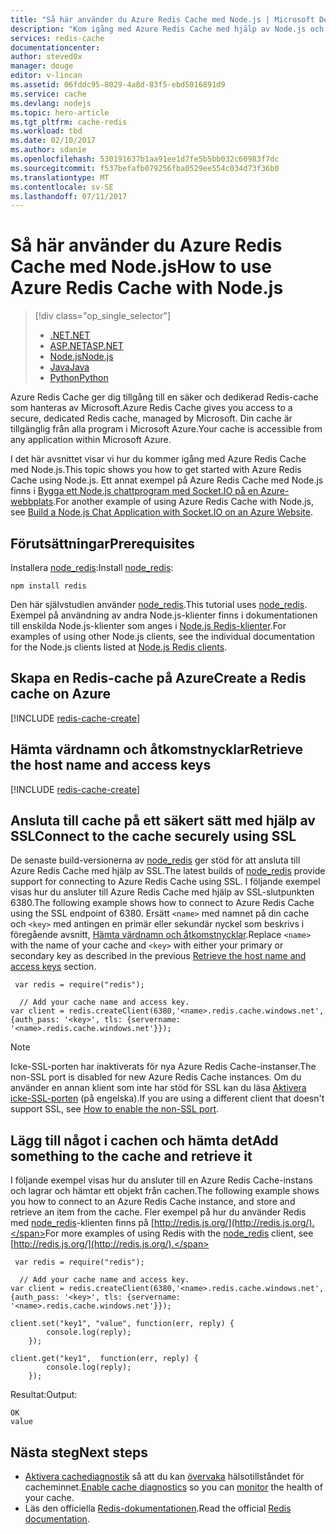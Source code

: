 ```yaml
---
title: "Så här använder du Azure Redis Cache med Node.js | Microsoft Docs"
description: "Kom igång med Azure Redis Cache med hjälp av Node.js och node_redis."
services: redis-cache
documentationcenter: 
author: steved0x
manager: douge
editor: v-lincan
ms.assetid: 06fddc95-8029-4a8d-83f5-ebd5016891d9
ms.service: cache
ms.devlang: nodejs
ms.topic: hero-article
ms.tgt_pltfrm: cache-redis
ms.workload: tbd
ms.date: 02/10/2017
ms.author: sdanie
ms.openlocfilehash: 530191637b1aa91ee1d7fe5b5bb032c60983f7dc
ms.sourcegitcommit: f537befafb079256fba0529ee554c034d73f36b0
ms.translationtype: MT
ms.contentlocale: sv-SE
ms.lasthandoff: 07/11/2017
---
```

# <a name="how-to-use-azure-redis-cache-with-nodejs"></a><span data-ttu-id="7d1c7-103">Så här använder du Azure Redis Cache med Node.js</span><span class="sxs-lookup"><span data-stu-id="7d1c7-103">How to use Azure Redis Cache with Node.js</span></span>
> [!div class="op_single_selector"]
> * [<span data-ttu-id="7d1c7-104">.NET</span><span class="sxs-lookup"><span data-stu-id="7d1c7-104">.NET</span></span>](cache-dotnet-how-to-use-azure-redis-cache.md)
> * [<span data-ttu-id="7d1c7-105">ASP.NET</span><span class="sxs-lookup"><span data-stu-id="7d1c7-105">ASP.NET</span></span>](cache-web-app-howto.md)
> * [<span data-ttu-id="7d1c7-106">Node.js</span><span class="sxs-lookup"><span data-stu-id="7d1c7-106">Node.js</span></span>](cache-nodejs-get-started.md)
> * [<span data-ttu-id="7d1c7-107">Java</span><span class="sxs-lookup"><span data-stu-id="7d1c7-107">Java</span></span>](cache-java-get-started.md)
> * [<span data-ttu-id="7d1c7-108">Python</span><span class="sxs-lookup"><span data-stu-id="7d1c7-108">Python</span></span>](cache-python-get-started.md)
> 
> 

<span data-ttu-id="7d1c7-109">Azure Redis Cache ger dig tillgång till en säker och dedikerad Redis-cache som hanteras av Microsoft.</span><span class="sxs-lookup"><span data-stu-id="7d1c7-109">Azure Redis Cache gives you access to a secure, dedicated Redis cache, managed by Microsoft.</span></span> <span data-ttu-id="7d1c7-110">Din cache är tillgänglig från alla program i Microsoft Azure.</span><span class="sxs-lookup"><span data-stu-id="7d1c7-110">Your cache is accessible from any application within Microsoft Azure.</span></span>

<span data-ttu-id="7d1c7-111">I det här avsnittet visar vi hur du kommer igång med Azure Redis Cache med Node.js.</span><span class="sxs-lookup"><span data-stu-id="7d1c7-111">This topic shows you how to get started with Azure Redis Cache using Node.js.</span></span> <span data-ttu-id="7d1c7-112">Ett annat exempel på Azure Redis Cache med Node.js finns i [Bygga ett Node.js chattprogram med Socket.IO på en Azure-webbplats](../app-service-web/web-sites-nodejs-chat-app-socketio.md).</span><span class="sxs-lookup"><span data-stu-id="7d1c7-112">For another example of using Azure Redis Cache with Node.js, see [Build a Node.js Chat Application with Socket.IO on an Azure Website](../app-service-web/web-sites-nodejs-chat-app-socketio.md).</span></span>

## <a name="prerequisites"></a><span data-ttu-id="7d1c7-113">Förutsättningar</span><span class="sxs-lookup"><span data-stu-id="7d1c7-113">Prerequisites</span></span>
<span data-ttu-id="7d1c7-114">Installera [node_redis](https://github.com/mranney/node_redis):</span><span class="sxs-lookup"><span data-stu-id="7d1c7-114">Install [node_redis](https://github.com/mranney/node_redis):</span></span>

    npm install redis

<span data-ttu-id="7d1c7-115">Den här självstudien använder [node_redis](https://github.com/mranney/node_redis).</span><span class="sxs-lookup"><span data-stu-id="7d1c7-115">This tutorial uses [node_redis](https://github.com/mranney/node_redis).</span></span> <span data-ttu-id="7d1c7-116">Exempel på användning av andra Node.js-klienter finns i dokumentationen till enskilda Node.js-klienter som anges i [Node.js Redis-klienter](http://redis.io/clients#nodejs).</span><span class="sxs-lookup"><span data-stu-id="7d1c7-116">For examples of using other Node.js clients, see the individual documentation for the Node.js clients listed at [Node.js Redis clients](http://redis.io/clients#nodejs).</span></span>

## <a name="create-a-redis-cache-on-azure"></a><span data-ttu-id="7d1c7-117">Skapa en Redis-cache på Azure</span><span class="sxs-lookup"><span data-stu-id="7d1c7-117">Create a Redis cache on Azure</span></span>
[!INCLUDE [redis-cache-create](../../includes/redis-cache-create.md)]

## <a name="retrieve-the-host-name-and-access-keys"></a><span data-ttu-id="7d1c7-118">Hämta värdnamn och åtkomstnycklar</span><span class="sxs-lookup"><span data-stu-id="7d1c7-118">Retrieve the host name and access keys</span></span>
[!INCLUDE [redis-cache-create](../../includes/redis-cache-access-keys.md)]

## <a name="connect-to-the-cache-securely-using-ssl"></a><span data-ttu-id="7d1c7-119">Ansluta till cache på ett säkert sätt med hjälp av SSL</span><span class="sxs-lookup"><span data-stu-id="7d1c7-119">Connect to the cache securely using SSL</span></span>
<span data-ttu-id="7d1c7-120">De senaste build-versionerna av [node_redis](https://github.com/mranney/node_redis) ger stöd för att ansluta till Azure Redis Cache med hjälp av SSL.</span><span class="sxs-lookup"><span data-stu-id="7d1c7-120">The latest builds of [node_redis](https://github.com/mranney/node_redis) provide support for connecting to Azure Redis Cache using SSL.</span></span> <span data-ttu-id="7d1c7-121">I följande exempel visas hur du ansluter till Azure Redis Cache med hjälp av SSL-slutpunkten 6380.</span><span class="sxs-lookup"><span data-stu-id="7d1c7-121">The following example shows how to connect to Azure Redis Cache using the SSL endpoint of 6380.</span></span> <span data-ttu-id="7d1c7-122">Ersätt `<name>` med namnet på din cache och `<key>` med antingen en primär eller sekundär nyckel som beskrivs i föregående avsnitt, [Hämta värdnamn och åtkomstnycklar](#retrieve-the-host-name-and-access-keys).</span><span class="sxs-lookup"><span data-stu-id="7d1c7-122">Replace `<name>` with the name of your cache and `<key>` with either your primary or secondary key as described in the previous [Retrieve the host name and access keys](#retrieve-the-host-name-and-access-keys) section.</span></span>

     var redis = require("redis");

      // Add your cache name and access key.
    var client = redis.createClient(6380,'<name>.redis.cache.windows.net', {auth_pass: '<key>', tls: {servername: '<name>.redis.cache.windows.net'}});

> [!NOTE]
> <span data-ttu-id="7d1c7-123">Icke-SSL-porten har inaktiverats för nya Azure Redis Cache-instanser.</span><span class="sxs-lookup"><span data-stu-id="7d1c7-123">The non-SSL port is disabled for new Azure Redis Cache instances.</span></span> <span data-ttu-id="7d1c7-124">Om du använder en annan klient som inte har stöd för SSL kan du läsa [Aktivera icke-SSL-porten](cache-configure.md#access-ports) (på engelska).</span><span class="sxs-lookup"><span data-stu-id="7d1c7-124">If you are using a different client that doesn't support SSL, see [How to enable the non-SSL port](cache-configure.md#access-ports).</span></span>
> 
> 

## <a name="add-something-to-the-cache-and-retrieve-it"></a><span data-ttu-id="7d1c7-125">Lägg till något i cachen och hämta det</span><span class="sxs-lookup"><span data-stu-id="7d1c7-125">Add something to the cache and retrieve it</span></span>
<span data-ttu-id="7d1c7-126">I följande exempel visas hur du ansluter till en Azure Redis Cache-instans och lagrar och hämtar ett objekt från cachen.</span><span class="sxs-lookup"><span data-stu-id="7d1c7-126">The following example shows you how to connect to an Azure Redis Cache instance, and store and retrieve an item from the cache.</span></span> <span data-ttu-id="7d1c7-127">Fler exempel på hur du använder Redis med [node_redis](https://github.com/mranney/node_redis)-klienten finns på [http://redis.js.org/](http://redis.js.org/).</span><span class="sxs-lookup"><span data-stu-id="7d1c7-127">For more examples of using Redis with the [node_redis](https://github.com/mranney/node_redis) client, see [http://redis.js.org/](http://redis.js.org/).</span></span>

     var redis = require("redis");

      // Add your cache name and access key.
    var client = redis.createClient(6380,'<name>.redis.cache.windows.net', {auth_pass: '<key>', tls: {servername: '<name>.redis.cache.windows.net'}});

    client.set("key1", "value", function(err, reply) {
            console.log(reply);
        });

    client.get("key1",  function(err, reply) {
            console.log(reply);
        });

<span data-ttu-id="7d1c7-128">Resultat:</span><span class="sxs-lookup"><span data-stu-id="7d1c7-128">Output:</span></span>

    OK
    value


## <a name="next-steps"></a><span data-ttu-id="7d1c7-129">Nästa steg</span><span class="sxs-lookup"><span data-stu-id="7d1c7-129">Next steps</span></span>
* <span data-ttu-id="7d1c7-130">[Aktivera cachediagnostik](cache-how-to-monitor.md#enable-cache-diagnostics) så att du kan [övervaka](cache-how-to-monitor.md) hälsotillståndet för cacheminnet.</span><span class="sxs-lookup"><span data-stu-id="7d1c7-130">[Enable cache diagnostics](cache-how-to-monitor.md#enable-cache-diagnostics) so you can [monitor](cache-how-to-monitor.md) the health of your cache.</span></span>
* <span data-ttu-id="7d1c7-131">Läs den officiella [Redis-dokumentationen](http://redis.io/documentation).</span><span class="sxs-lookup"><span data-stu-id="7d1c7-131">Read the official [Redis documentation](http://redis.io/documentation).</span></span>

